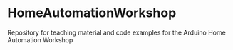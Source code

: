 # HomeAutomationWorkshop
Repository for teaching material and code examples for the Arduino Home Automation Workshop
